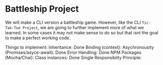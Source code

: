 # Battleship Project

We will make a CLI version a battleship game.
However, like the CLI `Tic-Tak-Toe Project`, we are going to further
implement more of what we learned. In some cases it may not make sense to do so but
that isnt the goal to make a perfect working code.

Things to implement:
    Inheritance: Done
    Binding (context):
    Asychronousity (Promises/asyce-await): Done
    Error Handling: Done
    NPM Packages (Mocha/Chai):
    Class instances: Done
    Single Responsibiity Principle:
